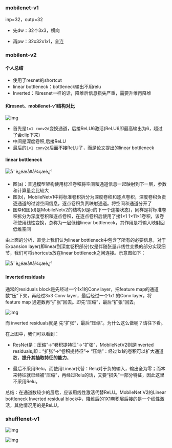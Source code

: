 ### mobilenet-v1

inp=32，outp=32

- 先dw：32个3x3，横向

- 再pw：32x32x1x1，全连

### mobilent-v2

#### 个人总结

- 使用了resnet的shortcut
- linear bottleneck：bottleneck输出不用relu
- Inverted：和resnet一样的话，降维后信息损失严重，需要升维再降维

#### 和resnet、mobilenet-v1结构对比

![img](https://pic1.zhimg.com/80/v2-25b6c783dbb5412119200696f02f3018_hd.jpg)



- 首先是`1×1 conv2d`变换通道，后接ReLU6激活(ReLU6即最高输出为6，超过了会clip下来)
- 中间是深度卷积,后接ReLU
- 最后的`1×1 conv2d`后面不接ReLU了，而是论文提出的linear bottleneck

#### linear bottleneck

![å¨è¿éæå¥å¾çæè¿°](https://img-blog.csdnimg.cn/2018122012502685.png?x-oss-process=image/watermark,type_ZmFuZ3poZW5naGVpdGk,shadow_10,text_aHR0cHM6Ly9ibG9nLmNzZG4ubmV0L3UwMTE5NzQ2Mzk=,size_16,color_FFFFFF,t_70)

- 图(a)：普通模型架构使用标准卷积将空间和通道信息一起映射到下一层，参数和计算量会比较大
- 图(b)，MobileNetv1中将标准卷积拆分为深度卷积和逐点卷积，深度卷积负责逐通道的过滤空间信息，逐点卷积负责映射通道。将空间和通道分开了
- 图©和图(d)是MobileNetv2的结构(d是c的下一个连接状态)，同样是将标准卷积拆分为深度卷积和逐点卷积，在逐点卷积后使用了接1×1 1×11×1卷积，该卷积使用线性变换，总称为一层低维linear bottleneck，其作用是将输入映射回低维空间

由上面的分析，直觉上我们认为linear bottleneck中包含了所有的必要信息，对于Expansion layer(即linear到深度卷积部分)仅是伴随张量非线性变换的部分实现细节，我们可将shortcuts放在linear bottleneck之间连接。示意图如下：

![å¨è¿éæå¥å¾çæè¿°](https://img-blog.csdnimg.cn/20181220125033921.png?x-oss-process=image/watermark,type_ZmFuZ3poZW5naGVpdGk,shadow_10,text_aHR0cHM6Ly9ibG9nLmNzZG4ubmV0L3UwMTE5NzQ2Mzk=,size_16,color_FFFFFF,t_70)

#### Inverted residuals

通常的residuals block是先经过一个1x1的Conv layer，把feature map的通道数“压”下来，再经过3x3 Conv layer，最后经过一个1x1 的Conv layer，将feature map 通道数再“扩张”回去。即先“压缩”，最后“扩张”回去。 

![img](https://img-blog.csdn.net/20180916091244547?watermark/2/text/aHR0cHM6Ly9ibG9nLmNzZG4ubmV0L2dieXk0MjI5OQ==/font/5a6L5L2T/fontsize/400/fill/I0JBQkFCMA==/dissolve/70)

而 inverted residuals就是 先“扩张”，最后“压缩”。为什么这么做呢？请往下看。

在上图中，我们可以看到：

- ResNet是：压缩”→“卷积提特征”→“扩张”，MobileNetV2则是Inverted residuals,即：“扩张”→“卷积提特征”→ “压缩”：经过1x1的卷积可以扩大通道数，**提升其抽取特征的能力**。

- 最后不采用Relu，而使用Linear代替：Relu对于负的输入，输出全为零；而本来特征就已经被“压缩”，再经过Relu的话，又要“损失”一部分特征，因此这里不采用Relu。

总结：在通道数较少的层后，应该用线性激活代替ReLU。MobileNet V2的Linear bottleneck Inverted residual block中，降维后的1X1卷积层后接的是一个线性激活，其他情况用的是ReLU。

### shufflenet-v1

![img](https://pic2.zhimg.com/80/v2-4cb10ae8036f15cdc45280473c5f2cd1_hd.jpg)

![img](https://pic3.zhimg.com/80/v2-fdf77861cd24ab65be0c81934e7e3af2_hd.jpg)
